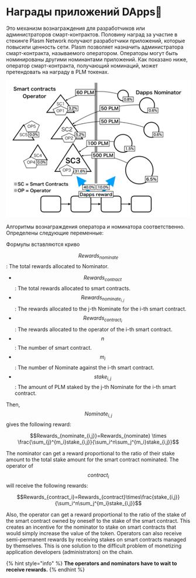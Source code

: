# Награды приложений  DApps🍭

Это механизм вознаграждения для разработчиков или администраторов смарт-контрактов. Половину наград за участие в стекинге Plasm Network получают разработчики приложений, которые повысили ценность сети. Plasm позволяет назначить администратора смарт-контракта, называемого оператором. Операторы могут быть номинированы другими номинантами приложений. Как показано ниже, оператор смарт-контракта, получающий номинаций, может претендовать на награду в PLM токенах.

![](../.gitbook/assets/sukurnshotto-2020-05-30-122939png.png)

Алгоритмы вознаграждения оператора и номинатора соответственно. Определены следующие переменные:

Формулы вставляются криво

$$Rewards_{nominate}$$ : The total rewards allocated to Nominator.

* $$Rewards_{contract}$$ : The total rewards allocated to smart contracts.
* $$Rewards_{nominate_{i,j}}$$ : The rewards allocated to the j-th Nominate for the i-th smart contract.
* $$Rewards_{contract_i}$$ : The rewards allocated to the operator of the i-th smart contract.
* $$n$$ : The number of smart contract.
* $$m_i$$ : The number of Nominate against the i-th smart contract.
* $$stake_{i,j}$$ : The amount of PLM staked by the j-th Nominate for the i-th smart contract.

Then, $$Nominate_ {i, j}$$ gives the following reward:

$$Rewards_{nominate_{i,j}}=Rewards_{nominate} \times \frac{\sum_{j}^{m_i}stake_{i,j}}{\sum_i^n\sum_j^{m_i}stake_{i,j}}$$

The nominator can get a reward proportional to the ratio of their stake amount to the total stake amount for the smart contract nominated. The operator of $$contract_i$$ will receive the following rewards:

$$Rewards_{contract_i}=Rewards_{contract}\times\frac{stake_{i,j}}{\sum_i^n\sum_j^{m_i}stake_{i,j}}$$

Also, the operator can get a reward proportional to the ratio of the stake of the smart contract owned by oneself to the stake of the smart contract. This creates an incentive for the nominator to stake on smart contracts that would simply increase the value of the token. Operators can also receive semi-permanent rewards by receiving stakes on smart contracts managed by themselves. This is one solution to the difficult problem of monetizing application developers \(administrators\) on the chain.

{% hint style="info" %}
**The operators and nominators have to wait to receive rewards.**
{% endhint %}

